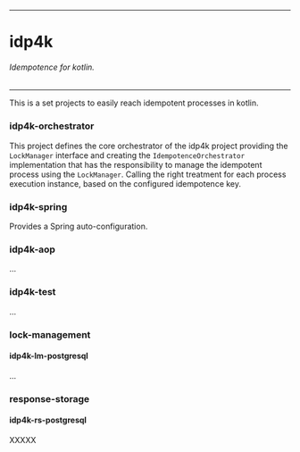 -----------------
# idp4k


###### _Idempotence for kotlin._

-----------------

This is a set projects to easily reach idempotent processes in kotlin.

### idp4k-orchestrator

This project defines the core orchestrator of the idp4k project providing the `LockManager` interface and creating the `IdempotenceOrchestrator` implementation that has the responsibility to manage the idempotent process using the `LockManager`. Calling the right treatment for each process execution instance, based on the configured idempotence key.

### idp4k-spring

Provides a Spring auto-configuration.

### idp4k-aop

...

### idp4k-test

...

### lock-management
#### idp4k-lm-postgresql

...

### response-storage
#### idp4k-rs-postgresql


XXXXX
